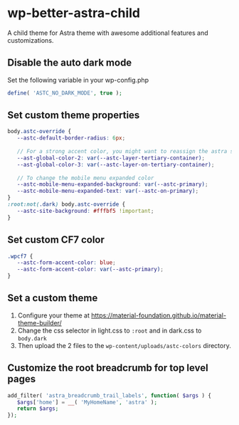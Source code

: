 # wp-better-astra-child
A child theme for Astra theme with awesome additional features and customizations.

## Disable the auto dark mode
Set the following variable in your wp-config.php
```php
define( 'ASTC_NO_DARK_MODE', true );
```

## Set custom theme properties
```scss
body.astc-override {
   --astc-default-border-radius: 6px;
   
   // For a strong accent color, you might want to reassign the astra secondary color
   --ast-global-color-2: var(--astc-layer-tertiary-container);
   --ast-global-color-3: var(--astc-layer-on-tertiary-container);
   
   // To change the mobile menu expanded color
   --astc-mobile-menu-expanded-background: var(--astc-primary);
   --astc-mobile-menu-expanded-text: var(--astc-on-primary);
}
:root:not(.dark) body.astc-override {
   --astc-site-background: #fffbf5 !important;
}
```

## Set custom CF7 color
```css
.wpcf7 {
   --astc-form-accent-color: blue;
   --astc-form-accent-color: var(--astc-primary);
}
```

## Set a custom theme
1. Configure your theme at https://material-foundation.github.io/material-theme-builder/
2. Change the css selector in light.css to `:root` and in dark.css to `body.dark`
3. Then upload the 2 files to the `wp-content/uploads/astc-colors` directory.


## Customize the root breadcrumb for top level pages
```php
add_filter( 'astra_breadcrumb_trail_labels', function( $args ) {
   $args['home'] = __( 'MyHomeName', 'astra' );
   return $args;
});
```
